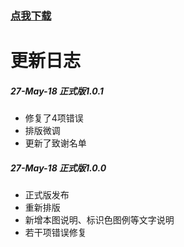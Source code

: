 ### [点我下载](http://gitee.com/SierraQin/metro/raw/master/%E9%85%8D%E7%BA%BF%E5%9B%BE/MTR1.0.1_ifdev.pdf)
#    
# 更新日志
##### 27-May-18 正式版1.0.1
- 修复了4项错误
- 排版微调
- 更新了致谢名单
##### 27-May-18 正式版1.0.0
- 正式版发布
- 重新排版
- 新增本图说明、标识色图例等文字说明
- 若干项错误修复